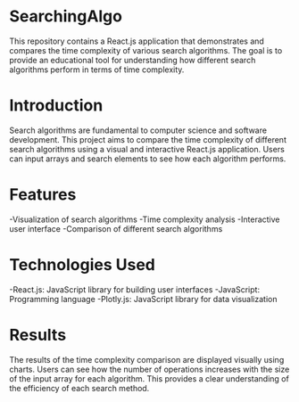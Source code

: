 # SearchingAlgo
This repository contains a React.js application that demonstrates and compares the time complexity of various search algorithms. The goal is to provide an educational tool for understanding how different search algorithms perform in terms of time complexity.

# Introduction
Search algorithms are fundamental to computer science and software development. This project aims to compare the time complexity of different search algorithms using a visual and interactive React.js application. Users can input arrays and search elements to see how each algorithm performs.

# Features
-Visualization of search algorithms
-Time complexity analysis
-Interactive user interface
-Comparison of different search algorithms

# Technologies Used
-React.js: JavaScript library for building user interfaces
-JavaScript: Programming language
-Plotly.js: JavaScript library for data visualization
# Results
The results of the time complexity comparison are displayed visually using charts. Users can see how the number of operations increases with the size of the input array for each algorithm. This provides a clear understanding of the efficiency of each search method.
